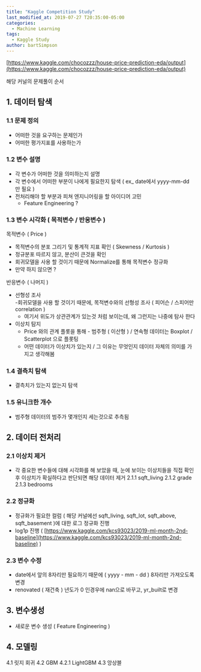 ```yaml
---
title: "Kaggle Competition Study"
last_modified_at: 2019-07-27 T20:35:00-05:00
categories:
  - Machine Learning
tags:
  - Kaggle Study
author: bartSimpson
---
```


[https://www.kaggle.com/chocozzz/house-price-prediction-eda/output](https://www.kaggle.com/chocozzz/house-price-prediction-eda/output)

해당 커널의 문제풀이 순서

## 1. 데이터 탐색
### 1.1 문제 정의
- 어떠한 것을 요구하는 문제인가
- 어떠한 평가지표를 사용하는가

### 1.2 변수 설명
- 각 변수가 어떠한 것을 의미하는지 설명  
- 각 변수에서 어떠한 부분이 나에게 필요한지 탐색 ( ex_ date에서 yyyy-mm-dd 만 필요 )
- 전처리해야 할 부분과 피쳐 엔지니어링을 할 아이디어 고민
	- Feature Engineering ?

### 1.3 변수 시각화 ( 목적변수 / 반응변수 )
목적변수 ( Price )
- 목적변수의 분포 그리기 및 통계적 지표 확인 ( Skewness / Kurtosis )
- 정규분포 따르지 않고, 분산이 큰것을 확인
- 회귀모델을 사용 할 것이기 때문에 Normalize를 통해 목적변수 정규화
- 만약 하지 않으면 ?

반응변수 ( 나머지 )
- 선형성 조사  
	-회귀모델을 사용 할 것이기 때문에, 목적변수와의 선형성 조사 ( 피어슨 / 스피어만 correlation )
	- 여기서 위도가 상관관계가 있는것 처럼 보이는데, 왜 그런지는 나중에 탐사 한다
- 이상치 탐지
	- Price 와의 관계 플롯을 통해 - 범주형 ( 이산형 )  / 연속형 데이터는 Boxplot / Scatterplot 으로 플롯팅
	- 어떤 데이터가 이상치가 있는지 / 그 이유는 무엇인지 데이터 자체의 의미를 가지고 생각해봄

### 1.4 결측치 탐색
- 결측치가 있는지 없는지 탐색

### 1.5 유니크한 개수
- 범주형 데이터의 범주가 몇개인지 세는것으로 추측됨


## 2. 데이터 전처리
### 2.1 이상치 제거
- 각 중요한 변수들에 대해 시각화를 해 보았을 때, 눈에 보이는 이상치들을 직접 확인 후 이상치가 확실하다고 판단되면 해당 데이터 제거
	2.1.1 sqft_living
	2.1.2 grade
	2.1.3 bedrooms

### 2.2 정규화
- 정규화가 필요한 컬럼 ( 해당 커널에선 sqft_living, sqft_lot, sqft_above, sqft_basement )에 대한 로그 정규화 진행
- log1p 진행 ( [https://www.kaggle.com/kcs93023/2019-ml-month-2nd-baseline](https://www.kaggle.com/kcs93023/2019-ml-month-2nd-baseline) )

### 2.3 변수 수정
- date에서 앞의 8자리만 필요하기 때문에 ( yyyy - mm - dd ) 8자리만 가져오도록 변경
- renovated ( 재건축 ) 년도가 0 인경우에 nan으로 바꾸고, yr_built로 변경

## 3. 변수생성
- 새로운 변수 생성 ( Feature Engineering )

## 4. 모델링
4.1 릿지 회귀
4.2 GBM
	4.2.1 LightGBM
4.3 앙상블
